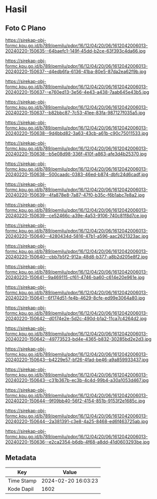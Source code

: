 # Hasil

## Foto C Plano

https://sirekap-obj-formc.kpu.go.id/b789/pemilu/pdpr/16/12/04/20/06/1612042006013-20240220-150635--64baefc1-149f-45dd-b2ce-63f393c4da66.jpg

https://sirekap-obj-formc.kpu.go.id/b789/pemilu/pdpr/16/12/04/20/06/1612042006013-20240220-150637--d4edb6fa-6136-41ba-80e5-87da2ea62f9b.jpg

https://sirekap-obj-formc.kpu.go.id/b789/pemilu/pdpr/16/12/04/20/06/1612042006013-20240220-150637--e760ed13-3e56-4e43-a438-7aab645e43b5.jpg

https://sirekap-obj-formc.kpu.go.id/b789/pemilu/pdpr/16/12/04/20/06/1612042006013-20240220-150637--b82bbc87-7c53-41ee-83fa-987127f035a5.jpg

https://sirekap-obj-formc.kpu.go.id/b789/pemilu/pdpr/16/12/04/20/06/1612042006013-20240220-150638--9d4bbd82-3a63-43cb-a61b-c90c75011533.jpg

https://sirekap-obj-formc.kpu.go.id/b789/pemilu/pdpr/16/12/04/20/06/1612042006013-20240220-150638--b5e08d98-336f-410f-a863-afe3d4b25370.jpg

https://sirekap-obj-formc.kpu.go.id/b789/pemilu/pdpr/16/12/04/20/06/1612042006013-20240220-150638--500caadc-0383-46ed-b874-dbfc24d6cadf.jpg

https://sirekap-obj-formc.kpu.go.id/b789/pemilu/pdpr/16/12/04/20/06/1612042006013-20240220-150639--4fa878e8-7a87-47f0-b35c-f6b1abc7e8a2.jpg

https://sirekap-obj-formc.kpu.go.id/b789/pemilu/pdpr/16/12/04/20/06/1612042006013-20240220-150639--ce52466c-a39e-4a53-9106-740c81f8d7ce.jpg

https://sirekap-obj-formc.kpu.go.id/b789/pemilu/pdpr/16/12/04/20/06/1612042006013-20240220-150640--4280434d-5816-47b1-a596-aac2621323ac.jpg

https://sirekap-obj-formc.kpu.go.id/b789/pemilu/pdpr/16/12/04/20/06/1612042006013-20240220-150640--cbb7b5f2-912a-48d8-b377-a8b2d205e8f2.jpg

https://sirekap-obj-formc.kpu.go.id/b789/pemilu/pdpr/16/12/04/20/06/1612042006013-20240220-150641--9a469115-cf61-4746-ba60-c614e20e961e.jpg

https://sirekap-obj-formc.kpu.go.id/b789/pemilu/pdpr/16/12/04/20/06/1612042006013-20240220-150641--6f174d51-fe4b-4629-8cfe-ed99e3064a80.jpg

https://sirekap-obj-formc.kpu.go.id/b789/pemilu/pdpr/16/12/04/20/06/1612042006013-20240220-150642--d0174e2e-5d2c-490d-b1a2-11ca7c4264d2.jpg

https://sirekap-obj-formc.kpu.go.id/b789/pemilu/pdpr/16/12/04/20/06/1612042006013-20240220-150642--49773523-bd4e-4365-b832-30285bd2e2d3.jpg

https://sirekap-obj-formc.kpu.go.id/b789/pemilu/pdpr/16/12/04/20/06/1612042006013-20240220-150643--b4229e57-bf26-4fad-be46-a9a859933437.jpg

https://sirekap-obj-formc.kpu.go.id/b789/pemilu/pdpr/16/12/04/20/06/1612042006013-20240220-150643--c31b367b-ec3b-4c4d-99b4-a30a1053d467.jpg

https://sirekap-obj-formc.kpu.go.id/b789/pemilu/pdpr/16/12/04/20/06/1612042006013-20240220-150644--9f09bb40-56f2-4154-851b-9153f2e1685c.jpg

https://sirekap-obj-formc.kpu.go.id/b789/pemilu/pdpr/16/12/04/20/06/1612042006013-20240220-150644--2a381391-c3e8-4a25-8468-ed6f463725ab.jpg

https://sirekap-obj-formc.kpu.go.id/b789/pemilu/pdpr/16/12/04/20/06/1612042006013-20240220-150636--e2ca2354-b6db-4f68-a8dd-41d0603293be.jpg


## Metadata

| Key        | Value               |
| ---------- | ------------------- |
| Time Stamp | 2024-02-20 16:03:23 |
| Kode Dapil | 1602                |




